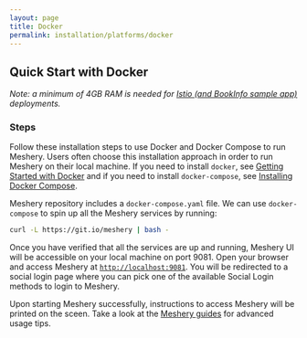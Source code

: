 ```yaml
---
layout: page
title: Docker
permalink: installation/platforms/docker
---
```


## Quick Start with Docker
*Note: a minimum of 4GB RAM is needed for [Istio (and BookInfo sample app)](/docs/service-meshes/adapters/istio/istio) deployments.*


### **Steps**

Follow these installation steps to use Docker and Docker Compose to run Meshery. Users often choose this installation approach in order to run Meshery on their local machine. If you need to install `docker`, see [Getting Started with Docker](https://docs.docker.com/get-started/) and if you need to install `docker-compose`, see [Installing Docker Compose](https://docs.docker.com/compose/install/). 

Meshery repository includes a `docker-compose.yaml` file. We can use `docker-compose` to spin up all the Meshery services by running:

```bash
curl -L https://git.io/meshery | bash -
```

Once you have verified that all the services are up and running, Meshery UI will be accessible on your local machine on port 9081. Open your browser and access Meshery at [`http://localhost:9081`](http://localhost:9081).
You will be redirected to a social login page where you can pick one of the available Social Login methods to login to Meshery.

Upon starting Meshery successfully, instructions to access Meshery will be printed on the sceen. Take a look at the [Meshery guides](/docs/guides) for advanced usage tips.
